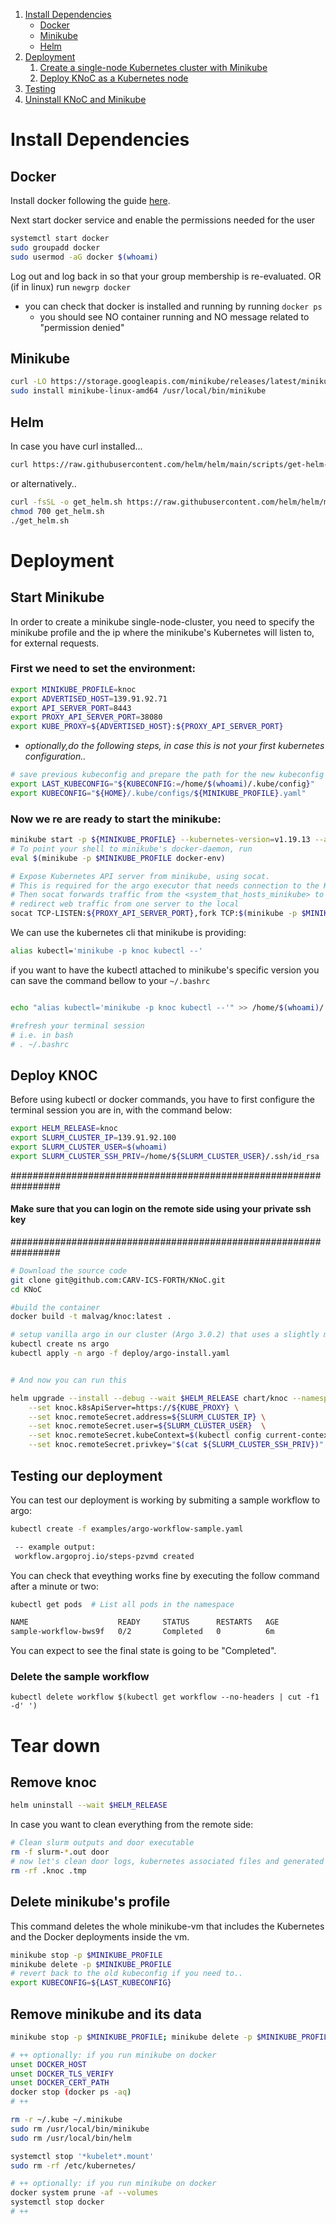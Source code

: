 1. [Install Dependencies](#install-dependencies)
    - [Docker](#docker)
    - [Minikube](#minikube)
    - [Helm](#helm)
2. [Deployment](#deployment)
    1. [Create a single-node Kubernetes cluster with Minikube](#start-minikube)
    2. [Deploy KNoC as a Kubernetes node](#deploy-knoc)
3. [Testing](#testing-our-deployment)
4. [Uninstall KNoC and Minikube](#tear-down)

# Install Dependencies

## Docker
Install docker following the guide [here](https://docs.docker.com/engine/install/).

Next start docker service and enable the permissions needed for the user
```bash
systemctl start docker
sudo groupadd docker
sudo usermod -aG docker $(whoami)
```

Log out and log back in so that your group membership is re-evaluated.
OR
(if in linux) run ```newgrp docker```

- you can check that docker is installed and running by running ```docker ps```
    - you should see NO container running and NO message related to "permission denied"

## Minikube
```bash
curl -LO https://storage.googleapis.com/minikube/releases/latest/minikube-linux-amd64
sudo install minikube-linux-amd64 /usr/local/bin/minikube
```
<!-- 
## kubectl

```bash
curl -LO "https://dl.k8s.io/release/$(curl -L -s https://dl.k8s.io/release/stable.txt)/bin/linux/amd64/kubectl"
sudo install -o root -g root -m 0755 kubectl /usr/local/bin/kubectl
``` -->

## Helm
In case you have curl installed...
```bash
curl https://raw.githubusercontent.com/helm/helm/main/scripts/get-helm-3 | bash
```
or alternatively..
```bash
curl -fsSL -o get_helm.sh https://raw.githubusercontent.com/helm/helm/main/scripts/get-helm-3
chmod 700 get_helm.sh
./get_helm.sh
```

# Deployment
## Start Minikube
In order to create a minikube single-node-cluster,
you need to specify the minikube profile and the ip where the minikube's Kubernetes will listen to, for external requests.

### First we need to set the environment:

```bash
export MINIKUBE_PROFILE=knoc
export ADVERTISED_HOST=139.91.92.71
export API_SERVER_PORT=8443
export PROXY_API_SERVER_PORT=38080
export KUBE_PROXY=${ADVERTISED_HOST}:${PROXY_API_SERVER_PORT}
```

- <em>optionally,do the following steps, in case this is not your first kubernetes configuration..</em>
```bash
# save previous kubeconfig and prepare the path for the new kubeconfig generated by minikube
export LAST_KUBECONFIG="${KUBECONFIG:=/home/$(whoami)/.kube/config}" 
export KUBECONFIG="${HOME}/.kube/configs/${MINIKUBE_PROFILE}.yaml"
```
### Now we re are ready to start the minikube:
```bash
minikube start -p ${MINIKUBE_PROFILE} --kubernetes-version=v1.19.13 --apiserver-ips=${ADVERTISED_HOST}
# To point your shell to minikube's docker-daemon, run
eval $(minikube -p $MINIKUBE_PROFILE docker-env) 

# Expose Kubernetes API server from minikube, using socat. 
# This is required for the argo executor that needs connection to the K8s Api server
# Then socat forwards traffic from the <system_that_hosts_minikube> to the ip of minikube
# redirect web traffic from one server to the local
socat TCP-LISTEN:${PROXY_API_SERVER_PORT},fork TCP:$(minikube -p $MINIKUBE_PROFILE ip):${API_SERVER_PORT} &
```
We can use the kubernetes cli that minikube is providing: 
```bash
alias kubectl='minikube -p knoc kubectl --'
```

if you want to have the kubectl attached to minikube's specific version you can save the command bellow to your ```~/.bashrc```
```bash

echo "alias kubectl='minikube -p knoc kubectl --'" >> /home/$(whoami)/.bashrc

#refresh your terminal session
# i.e. in bash
# . ~/.bashrc
```

## Deploy KNOC

Before using kubectl or docker commands, you have to first configure the terminal session you are in, with the command below:
```bash
export HELM_RELEASE=knoc
export SLURM_CLUSTER_IP=139.91.92.100
export SLURM_CLUSTER_USER=$(whoami)
export SLURM_CLUSTER_SSH_PRIV=/home/${SLURM_CLUSTER_USER}/.ssh/id_rsa
```
#################################################################
#### Make sure that you can login on the remote side using your private ssh key
#################################################################
```bash
# Download the source code
git clone git@github.com:CARV-ICS-FORTH/KNoC.git
cd KNoC

#build the container
docker build -t malvag/knoc:latest .

# setup vanilla argo in our cluster (Argo 3.0.2) that uses a slightly modified version of k8sapi-executor
kubectl create ns argo
kubectl apply -n argo -f deploy/argo-install.yaml


# And now you can run this

helm upgrade --install --debug --wait $HELM_RELEASE chart/knoc --namespace default \
    --set knoc.k8sApiServer=https://${KUBE_PROXY} \
    --set knoc.remoteSecret.address=${SLURM_CLUSTER_IP} \
    --set knoc.remoteSecret.user=${SLURM_CLUSTER_USER}  \
    --set knoc.remoteSecret.kubeContext=$(kubectl config current-context) \
    --set knoc.remoteSecret.privkey="$(cat ${SLURM_CLUSTER_SSH_PRIV})"    

```

## Testing our deployment
You can test our deployment is working by submiting a sample workflow to argo:
```bash
kubectl create -f examples/argo-workflow-sample.yaml

 -- example output: 
 workflow.argoproj.io/steps-pzvmd created
```
You can check that eveything works fine by executing the follow command after a minute or two:
```bash
kubectl get pods  # List all pods in the namespace

NAME                    READY     STATUS      RESTARTS   AGE
sample-workflow-bws9f   0/2       Completed   0          6m 
```
You can expect to see the final state is going to be "Completed".

### Delete the sample workflow
```
kubectl delete workflow $(kubectl get workflow --no-headers | cut -f1 -d' ')
```

# Tear down

## Remove knoc
```bash
helm uninstall --wait $HELM_RELEASE
```
In case you want to clean everything from the remote side:

```bash
# Clean slurm outputs and door executable
rm -f slurm-*.out door
# now let's clean door logs, kubernetes associated files and generated scripts
rm -rf .knoc .tmp
```

## Delete minikube's profile
This command deletes the whole minikube-vm that includes the Kubernetes and the Docker deployments inside the vm.

```bash
minikube stop -p $MINIKUBE_PROFILE
minikube delete -p $MINIKUBE_PROFILE
# revert back to the old kubeconfig if you need to..
export KUBECONFIG=${LAST_KUBECONFIG}
```

## Remove minikube and its data
```bash
minikube stop -p $MINIKUBE_PROFILE; minikube delete -p $MINIKUBE_PROFILE

# ++ optionally: if you run minikube on docker
unset DOCKER_HOST
unset DOCKER_TLS_VERIFY
unset DOCKER_CERT_PATH
docker stop (docker ps -aq)
# ++

rm -r ~/.kube ~/.minikube
sudo rm /usr/local/bin/minikube
sudo rm /usr/local/bin/helm

systemctl stop '*kubelet*.mount'
sudo rm -rf /etc/kubernetes/

# ++ optionally: if you run minikube on docker
docker system prune -af --volumes
systemctl stop docker
# ++
```
